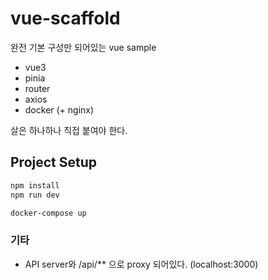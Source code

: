 # vue-scaffold

완전 기본 구성만 되어있는 vue sample

- vue3
- pinia
- router
- axios
- docker (+ nginx)

살은 하나하나 직접 붙여야 한다.

## Project Setup

```sh
npm install
npm run dev
```

```sh
docker-compose up
```

### 기타

- API server와 /api/** 으로 proxy 되어있다. (localhost:3000)
